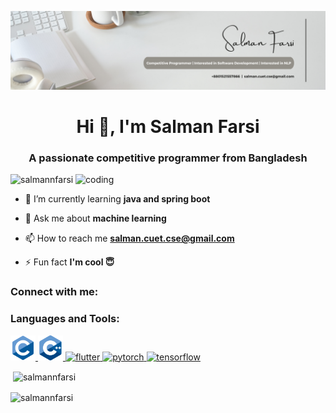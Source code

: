 ![logo](https://github.com/SalmannFarsi/SalmannFarsi/blob/main/Salman%20Farsi%20(1).png)
<h1 align="center">Hi 👋, I'm Salman Farsi</h1>
<h3 align="center">A passionate competitive programmer from Bangladesh</h3>
<img align = "right" alt = "coding" width = "400" src = "![image](https://github.com/SalmannFarsi/SalmannFarsi/assets/151060537/8d34260a-3412-428a-92ad-0fa02abebc22)
">
<p align="left"> <img src="https://komarev.com/ghpvc/?username=salmannfarsi&label=Profile%20views&color=0e75b6&style=flat" alt="salmannfarsi" /> </p>

- 🌱 I’m currently learning **java and spring boot**

- 💬 Ask me about **machine learning**

- 📫 How to reach me **salman.cuet.cse@gmail.com**

- ⚡ Fun fact **I'm cool 😇**

<h3 align="left">Connect with me:</h3>
<p align="left">
</p>

<h3 align="left">Languages and Tools:</h3>
<p align="left"> <a href="https://www.cprogramming.com/" target="_blank" rel="noreferrer"> <img src="https://raw.githubusercontent.com/devicons/devicon/master/icons/c/c-original.svg" alt="c" width="40" height="40"/> </a> <a href="https://www.w3schools.com/cpp/" target="_blank" rel="noreferrer"> <img src="https://raw.githubusercontent.com/devicons/devicon/master/icons/cplusplus/cplusplus-original.svg" alt="cplusplus" width="40" height="40"/> </a> <a href="https://flutter.dev" target="_blank" rel="noreferrer"> <img src="https://www.vectorlogo.zone/logos/flutterio/flutterio-icon.svg" alt="flutter" width="40" height="40"/> </a> <a href="https://pytorch.org/" target="_blank" rel="noreferrer"> <img src="https://www.vectorlogo.zone/logos/pytorch/pytorch-icon.svg" alt="pytorch" width="40" height="40"/> </a> <a href="https://www.tensorflow.org" target="_blank" rel="noreferrer"> <img src="https://www.vectorlogo.zone/logos/tensorflow/tensorflow-icon.svg" alt="tensorflow" width="40" height="40"/> </a> </p>

<p>&nbsp;<img align="center" src="https://github-readme-stats.vercel.app/api?username=salmannfarsi&show_icons=true&locale=en" alt="salmannfarsi" /></p>

<p><img align="center" src="https://github-readme-streak-stats.herokuapp.com/?user=salmannfarsi&" alt="salmannfarsi" /></p>
